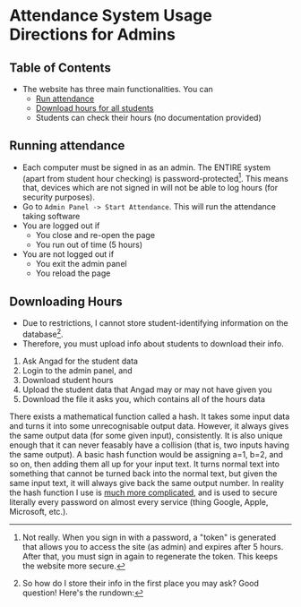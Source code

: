 # Attendance System Usage Directions for Admins

## Table of Contents

- The website has three main functionalities. You can
  - [Run attendance](#running-attendance)
  - [Download hours for all students](#downloading-hours)
  - Students can check their hours (no documentation provided)

## Running attendance

- Each computer must be signed in as an admin. The ENTIRE system (apart from
  student hour checking) is password-protected[^1]. This means that, devices which are
  not signed in will not be able to log hours (for security purposes).
- Go to `Admin Panel -> Start Attendance`. This will run the attendance taking software
- You are logged out if
  - You close and re-open the page
  - You run out of time (5 hours)
- You are not logged out if
  - You exit the admin panel
  - You reload the page

## Downloading Hours

- Due to restrictions, I cannot store student-identifying information on the database[^2].
- Therefore, you must upload info about students to download their info.

1. Ask Angad for the student data
2. Login to the admin panel, and
3. Download student hours
4. Upload the student data that Angad may or may not have given you
5. Download the file it asks you, which contains all of the hours data

[^1]: Not really. When you sign in with a password, a "token" is generated that allows you
  to access the site (as admin) and expires after 5 hours. After that, you must sign in again to regenerate the token. This keeps the website more secure.

[^2]: So how do I store their info in the first place you may ask? Good question! Here's the rundown:

  There exists a mathematical function called a hash. It takes some input data and turns it
  into some unrecognisable output data. However, it always gives the same output data (for
  some given input), consistently. It is also unique enough that it can never feasably have
  a collision (that is, two inputs having the same output). A basic hash function would
  be assigning a=1, b=2, and so on, then adding them all up for your input text. It turns
  normal text into something that cannot be turned back into the normal text, but given the
  same input text, it will always give back the same output number. In reality the hash
  function I use is [much more complicated](https://wikipedia.org/wiki/sha256), and is
  used to secure literally every password on almost every service (thing Google, Apple,
  Microsoft, etc.).
